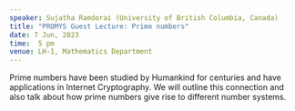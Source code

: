 ```yaml
---
speaker: Sujatha Ramdorai (University of British Columbia, Canada)
title: "PROMYS Guest Lecture: Prime numbers"
date: 7 Jun, 2023
time:  5 pm
venue: LH-1, Mathematics Department
---
```


Prime numbers have been studied by Humankind for centuries and have applications in
Internet Cryptography. We will outline this connection and also talk about how prime
numbers give rise to different number systems.
